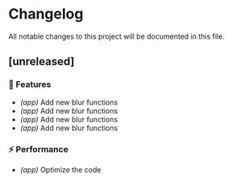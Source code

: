 # Changelog

All notable changes to this project will be documented in this file.

## [unreleased]

### 🚀 Features

- *(app)* Add new blur functions
- *(app)* Add new blur functions
- *(app)* Add new blur functions
- *(app)* Add new blur functions

### ⚡ Performance

- *(app)* Optimize the code

<!-- generated by git-cliff -->

